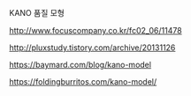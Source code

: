 KANO 품질 모형

http://www.focuscompany.co.kr/fc02_06/11478

http://pluxstudy.tistory.com/archive/20131126

https://baymard.com/blog/kano-model

https://foldingburritos.com/kano-model/